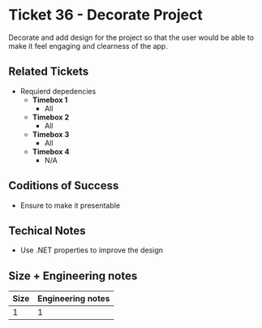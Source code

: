 Ticket 36 - Decorate Project
=======================
Decorate and add design for the project so that the user would be able to make it feel engaging and clearness of the app.

Related Tickets
---------------

* Requierd depedencies
    * **Timebox 1**
        * All
    * **Timebox 2**
        * All
    * **Timebox 3**
        * All
    * **Timebox 4**
        * N/A 

Coditions of Success
---------------------
* Ensure to make it presentable

Techical Notes
--------------

* Use .NET properties to improve the design




Size + Engineering notes
----------------------
| Size | Engineering notes | 
| -------- | -------- |
| 1  |  1 | 
